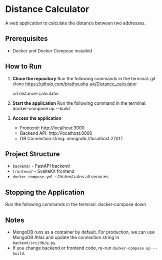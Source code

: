 # Distance Calculator

A web application to calculate the distance between two addresses.

## Prerequisites
- Docker and Docker Compose installed

## How to Run

1. **Clone the repository**
   Run the following commands in the terminal:
   git clone https://github.com/prathyusha-ak/Distance_calculator
   
   cd distance-calculator
   
3. **Start the application**
   Run the following command in the terminal:
   docker-compose up --build
   

4. **Access the application**
   - Frontend: http://localhost:3000
   - Backend API: http://localhost:8000
   - DB Connection string: mongodb://localhost:27017

## Project Structure
- `backend/` - FastAPI backend
- `frontend/` - SvelteKit frontend
- `docker-compose.yml` - Orchestrates all services

## Stopping the Application
Run the following commands in the terminal:
docker-compose down


## Notes
- MongoDB runs as a container by default. For production, we can use MongoDB Atlas and update the connection string in `backend/src/db/q.py`.
- If you change backend or frontend code, re-run `docker-compose up --build`.

